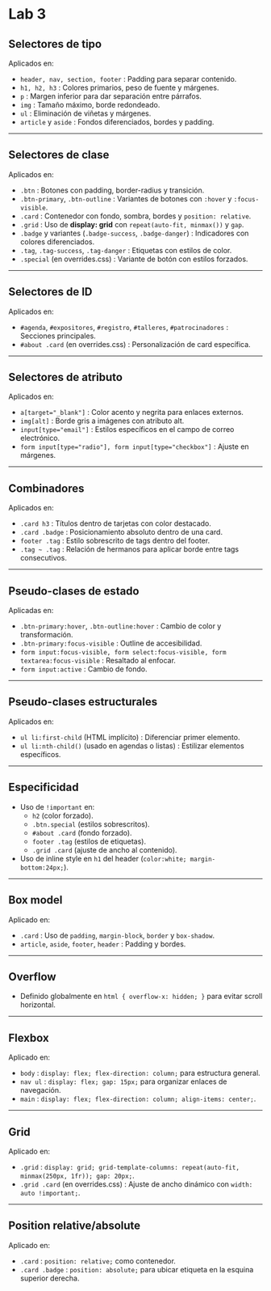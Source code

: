 # Lab 3

## Selectores de tipo
Aplicados en:
- `header, nav, section, footer` : Padding para separar contenido.
- `h1, h2, h3` : Colores primarios, peso de fuente y márgenes.
- `p` : Margen inferior para dar separación entre párrafos.
- `img` : Tamaño máximo, borde redondeado.
- `ul` : Eliminación de viñetas y márgenes.
- `article` y `aside` : Fondos diferenciados, bordes y padding.

---

## Selectores de clase
Aplicados en:
- `.btn` : Botones con padding, border-radius y transición.
- `.btn-primary`, `.btn-outline` : Variantes de botones con `:hover` y `:focus-visible`.
- `.card` : Contenedor con fondo, sombra, bordes y `position: relative`.
- `.grid` : Uso de **display: grid** con `repeat(auto-fit, minmax())` y `gap`.
- `.badge` y variantes (`.badge-success`, `.badge-danger`) : Indicadores con colores diferenciados.
- `.tag`, `.tag-success`, `.tag-danger` : Etiquetas con estilos de color.
- `.special` (en overrides.css) : Variante de botón con estilos forzados.

---

## Selectores de ID
Aplicados en:
- `#agenda`, `#expositores`, `#registro`, `#talleres`, `#patrocinadores` : Secciones principales.
- `#about .card` (en overrides.css) : Personalización de card específica.

---

## Selectores de atributo
Aplicados en:
- `a[target="_blank"]` : Color acento y negrita para enlaces externos.
- `img[alt]` : Borde gris a imágenes con atributo alt.
- `input[type="email"]` : Estilos específicos en el campo de correo electrónico.
- `form input[type="radio"], form input[type="checkbox"]` : Ajuste en márgenes.

---

## Combinadores
Aplicados en:
- `.card h3` : Títulos dentro de tarjetas con color destacado.
- `.card .badge` : Posicionamiento absoluto dentro de una card.
- `footer .tag` : Estilo sobrescrito de tags dentro del footer.
- `.tag ~ .tag` : Relación de hermanos para aplicar borde entre tags consecutivos.

---

## Pseudo-clases de estado
Aplicadas en:
- `.btn-primary:hover`, `.btn-outline:hover` : Cambio de color y transformación.
- `.btn-primary:focus-visible` : Outline de accesibilidad.
- `form input:focus-visible, form select:focus-visible, form textarea:focus-visible` : Resaltado al enfocar.
- `form input:active` : Cambio de fondo.

---

## Pseudo-clases estructurales
Aplicados en:
- `ul li:first-child` (HTML implícito) : Diferenciar primer elemento.
- `ul li:nth-child()` (usado en agendas o listas) : Estilizar elementos específicos.

---

## Especificidad
- Uso de `!important` en:
  - `h2` (color forzado).
  - `.btn.special` (estilos sobrescritos).
  - `#about .card` (fondo forzado).
  - `footer .tag` (estilos de etiquetas).
  - `.grid .card` (ajuste de ancho al contenido).
- Uso de inline style en `h1` del header (`color:white; margin-bottom:24px;`).

---

## Box model
Aplicado en:
- `.card` : Uso de `padding`, `margin-block`, `border` y `box-shadow`.
- `article`, `aside`, `footer`, `header` : Padding y bordes.

---

## Overflow
- Definido globalmente en `html { overflow-x: hidden; }` para evitar scroll horizontal.

---

## Flexbox
Aplicado en:
- `body` : `display: flex; flex-direction: column;` para estructura general.
- `nav ul` : `display: flex; gap: 15px;` para organizar enlaces de navegación.
- `main` : `display: flex; flex-direction: column; align-items: center;`.

---

## Grid
Aplicado en:
- `.grid` : `display: grid; grid-template-columns: repeat(auto-fit, minmax(250px, 1fr)); gap: 20px;`.
- `.grid .card` (en overrides.css) : Ajuste de ancho dinámico con `width: auto !important;`.

---

## Position relative/absolute
Aplicado en:
- `.card` : `position: relative;` como contenedor.
- `.card .badge` : `position: absolute;` para ubicar etiqueta en la esquina superior derecha.
